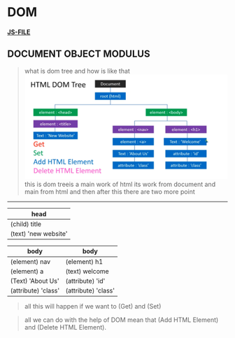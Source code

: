 # DOM
 #### [JS-FILE](/js/61-DOM-introduction.js)
## DOCUMENT OBJECT MODULUS
> what is dom tree and how is like that
![image-DOM](/images/Screenshot%20from%202023-03-14%2017-18-03.png)
this is dom treeis a main work of html its work from document and main from html and then after this there are two more point
---

|head|
|----|
|(child) title|
|(text) 'new website'|

|body|	body|
|------|----|
|(element) nav	|(element) h1|
|(element) a|	(text) welcome|
|(Text) 'About Us'	|(attribute) 'id'|
|(attribute) 'class'|	(attribute) 'class'|

> all this will happen if we want to (Get) and (Set)

>all we can do with the help of DOM mean that (Add HTML Element) and (Delete HTML Element).